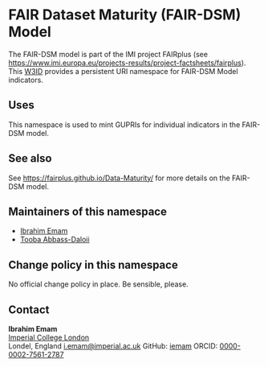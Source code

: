 # FAIR Dataset Maturity (FAIR-DSM) Model
The FAIR-DSM model is part of the IMI project FAIRplus (see <https://www.imi.europa.eu/projects-results/project-factsheets/fairplus>). This [W3ID](https://w3id.org) provides a persistent URI namespace for FAIR-DSM Model indicators.

## Uses
This namespace is used to mint GUPRIs for individual indicators in the FAIR-DSM model. 

## See also
See <https://fairplus.github.io/Data-Maturity/> for more details on the FAIR-DSM model. 

## Maintainers of this namespace
* [Ibrahim Emam](https://github.com/iemam)
* [Tooba Abbass-Daloii](https://github.com/tabbassidaloii)

## Change policy in this namespace
No official change policy in place. Be sensible, please.

## Contact
**Ibrahim Emam**  
[Imperial College London](https://www.imperial.ac.uk/)  
Londel, England
<i.emam@imperial.ac.uk>
GitHub: [iemam](https://github.com/iemam)
ORCID: [0000-0002-7561-2787](https://orcid.org/0000-0002-7561-2787)  
